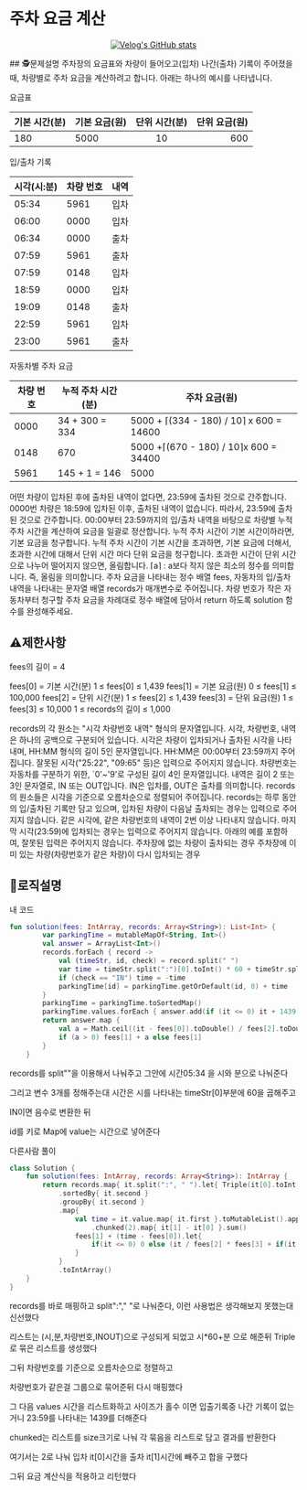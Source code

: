 주차 요금 계산
=
<center>
 
[![Velog's GitHub stats](https://velog-readme-stats.vercel.app/api?name=guysang&slug=주차-요금-계산)]([https://github.com/eungyeole/velog-readme-stats](https://velog.io/@guysang/%EC%A3%BC%EC%B0%A8-%EC%9A%94%EA%B8%88-%EA%B3%84%EC%82%B0))

</center>
## 🕵️문제설명
주차장의 요금표와 차량이 들어오고(입차) 나간(출차) 기록이 주어졌을 때, 차량별로 주차 요금을 계산하려고 합니다. 아래는 하나의 예시를 나타냅니다.

요금표

|기본 시간(분)|	기본 요금(원)|	단위 시간(분)|	단위 요금(원)|
|:-|-|:-:|-:|
|180	|5000	|10	|600|
 

입/출차 기록

|시각(시:분)|	차량 번호|	내역|
|-|-|-|
|05:34	|5961	|입차|
|06:00	|0000	|입차|
|06:34|	0000|	출차
|07:59|	5961|	출차|
|07:59|	0148|	입차
18:59|	0000|	입차
19:09|	0148|	출차
22:59|	5961|	입차
23:00|	5961|	출차
 

자동차별 주차 요금

|차량 번호|	누적 주차 시간(분)|	주차 요금(원)|
|-|-|-|
|0000|	34 + 300 = 334|	5000 + ⌈(334 - 180) / 10⌉ x 600 = 14600
|0148|	670|	5000 +⌈(670 - 180) / 10⌉x 600 = 34400
|5961|	145 + 1 = 146|	5000
어떤 차량이 입차된 후에 출차된 내역이 없다면, 23:59에 출차된 것으로 간주합니다.
0000번 차량은 18:59에 입차된 이후, 출차된 내역이 없습니다. 따라서, 23:59에 출차된 것으로 간주합니다.
00:00부터 23:59까지의 입/출차 내역을 바탕으로 차량별 누적 주차 시간을 계산하여 요금을 일괄로 정산합니다.
누적 주차 시간이 기본 시간이하라면, 기본 요금을 청구합니다.
누적 주차 시간이 기본 시간을 초과하면, 기본 요금에 더해서, 초과한 시간에 대해서 단위 시간 마다 단위 요금을 청구합니다.
초과한 시간이 단위 시간으로 나누어 떨어지지 않으면, 올림합니다.
⌈a⌉ : a보다 작지 않은 최소의 정수를 의미합니다. 즉, 올림을 의미합니다.
주차 요금을 나타내는 정수 배열 fees, 자동차의 입/출차 내역을 나타내는 문자열 배열 records가 매개변수로 주어집니다. 차량 번호가 작은 자동차부터 청구할 주차 요금을 차례대로 정수 배열에 담아서 return 하도록 solution 함수를 완성해주세요.
## ⚠️제한사항
fees의 길이 = 4

fees[0] = 기본 시간(분)
1 ≤ fees[0] ≤ 1,439
fees[1] = 기본 요금(원)
0 ≤ fees[1] ≤ 100,000
fees[2] = 단위 시간(분)
1 ≤ fees[2] ≤ 1,439
fees[3] = 단위 요금(원)
1 ≤ fees[3] ≤ 10,000
1 ≤ records의 길이 ≤ 1,000

records의 각 원소는 "시각 차량번호 내역" 형식의 문자열입니다.
시각, 차량번호, 내역은 하나의 공백으로 구분되어 있습니다.
시각은 차량이 입차되거나 출차된 시각을 나타내며, HH:MM 형식의 길이 5인 문자열입니다.
HH:MM은 00:00부터 23:59까지 주어집니다.
잘못된 시각("25:22", "09:65" 등)은 입력으로 주어지지 않습니다.
차량번호는 자동차를 구분하기 위한, `0'~'9'로 구성된 길이 4인 문자열입니다.
내역은 길이 2 또는 3인 문자열로, IN 또는 OUT입니다. IN은 입차를, OUT은 출차를 의미합니다.
records의 원소들은 시각을 기준으로 오름차순으로 정렬되어 주어집니다.
records는 하루 동안의 입/출차된 기록만 담고 있으며, 입차된 차량이 다음날 출차되는 경우는 입력으로 주어지지 않습니다.
같은 시각에, 같은 차량번호의 내역이 2번 이상 나타내지 않습니다.
마지막 시각(23:59)에 입차되는 경우는 입력으로 주어지지 않습니다.
아래의 예를 포함하여, 잘못된 입력은 주어지지 않습니다.
주차장에 없는 차량이 출차되는 경우
주차장에 이미 있는 차량(차량번호가 같은 차량)이 다시 입차되는 경우


## 🔎로직설명
내 코드
```kotlin
fun solution(fees: IntArray, records: Array<String>): List<Int> {
        var parkingTime = mutableMapOf<String, Int>()
        val answer = ArrayList<Int>()
        records.forEach { record ->
            val (timeStr, id, check) = record.split(" ")
            var time = timeStr.split(":")[0].toInt() * 60 + timeStr.split(":")[1].toInt()
            if (check == "IN") time = -time
            parkingTime[id] = parkingTime.getOrDefault(id, 0) + time
        }
        parkingTime = parkingTime.toSortedMap()
        parkingTime.values.forEach { answer.add(if (it <= 0) it + 1439 else it) }
        return answer.map {
            val a = Math.ceil((it - fees[0]).toDouble() / fees[2].toDouble()).toInt() * fees[3]
            if (a > 0) fees[1] + a else fees[1]
        }
    }
```
records를 split""을 이용해서 나눠주고 그안에 시간05:34 을 시와 분으로 나눠준다

그리고 변수 3개를 정해주는대 시간은 시를 나타내는 timeStr[0]부분에 60을 곱해주고

IN이면 음수로 변환한 뒤

id를 키로 Map에 value는 시간으로 넣어준다


다른사람 풀이

```kotlin
class Solution {
    fun solution(fees: IntArray, records: Array<String>): IntArray {
        return records.map{ it.split(":", " ").let{ Triple(it[0].toInt()*60 + it[1].toInt(), it[2], it[3]) } }
            .sortedBy{ it.second }
            .groupBy{ it.second }
            .map{
                val time = it.value.map{ it.first }.toMutableList().apply{ if(this.size % 2 == 1) add(1439) }
                    .chunked(2).map{ it[1] - it[0] }.sum()
                fees[1] + (time - fees[0]).let{ 
                    if(it <= 0) 0 else (it / fees[2] * fees[3] + if(it % fees[2] != 0) fees[3] else 0) 
                }
            }
            .toIntArray()
    }
}
```
records를 바로 매핑하고 split":"," "로 나눠준다, 이런 사용법은 생각해보지 못했는대 신선했다

리스트는 (시,분,차량번호,INOUT)으로 구성되게 되었고 시*60+분 으로 해준뒤 Triple로 묶은 리스트를 생성했다

그뒤 차량번호를 기준으로 오름차순으로 정렬하고

차량번호가 같은걸 그룹으로 묶어준뒤 다시 매핑했다

그 다음 values 시간을 리스트화하고 사이즈가 홀수 이면 입출기록중 나간 기록이 없는거니 23:59를 나타내는 1439를 더해준다

chunked는 리스트를 size크기로 나눠 각 묶음을 리스트로 담고 결과를 반환한다

여기서는 2로 나눠 입차 it[0]시간을 출차 it[1]시간에 빼주고 합을 구했다

그뒤 요금 계산식을 적용하고 리턴했다
